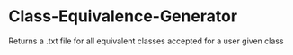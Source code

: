 # Class-Equivalence-Generator
Returns a .txt file for all equivalent classes accepted for a user given class
